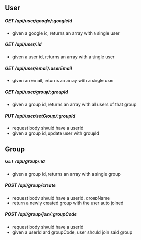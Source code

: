 ## User

##### GET /api/user/google/:googleId
  * given a google id, returns an array with a single user

##### GET /api/user/:id
  * given a user id, returns an array with a single user

##### GET /api/user/email/:userEmail
  * given an email, returns an array with a single user

##### GET /api/user/group/:groupId
  * given a group id, returns an array with all users of that group

##### PUT /api/user/setGroup/:groupId
  * request body should have a userId
  * given a group id, update user with groupId

## Group

##### GET /api/group/:id
  * given a group id, returns an array with a single group

##### POST /api/group/create
  * request body should have a userId, groupName
  * return a newly created group with the user auto joined

##### POST /api/group/join/:groupCode
  * request body should have a userId
  * given a userId and groupCode, user should join said group